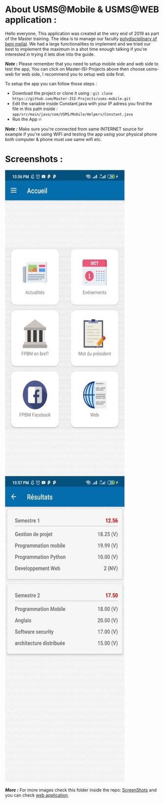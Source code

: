 # About USMS@Mobile & USMS@WEB application :
Hello everyone, This application was created at the very end of 2019 as part of the Master training. The idea is to manage our faculty 
[polydisciplinary of beni mellal](http://www.fpbm.ma/new/). We had a large functionalities to implement and we tried our best 
to implement the maximum in a shot time enough talking if you're interested in trying it lets dive into the guide.

***Note :***	Please remember that you need to setup mobile side and web side to test the app, You can click on Master-ISI-Projects above then
choose usms-web for web side, I recommend you to setup web side first.

To setup the app you can follow those steps :

 - Download the project or clone it using : `git clone https://github.com/Master-ISI-Projects/usms-mobile.git`
 - Edit the variable inside Constant.java with your IP adress you find the file in this path inside : `app/src/main/java/com/USMS/Mobile/Helpers/Constant.java`
 - Run the App :fire:

***Note :***	Make sure you're connected from same INTERNET source for example if you're using WIFI and testing the app
using your physical phone both computer & phone must use same wifi etc.

# Screenshots :

<img height="1000" style="float: left;
    margin-right: 10px;" width="390" 
    src="https://github.com/Master-ISI-Projects/usms-mobile/blob/master/screenshots/Normal_visitor_%20home.jpg" />
<img height="1000" width="390" 
src="https://github.com/Master-ISI-Projects/usms-mobile/blob/master/screenshots/Student_marks.jpg" />

***More :*** For more images check this folder inside the repo: [ScreenShots](https://github.com/Master-ISI-Projects/usms-mobile/tree/master/screenshots) and you can check [web application](https://github.com/Master-ISI-Projects/usms-web).
